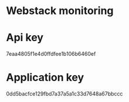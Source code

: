 # Webstack monitoring

# Api key
7eaa4805f1e4d0ffdfee1b106b6460ef
# Application key
0dd5bacfce129fbd7a37a5a1c33d7648a67bbccc
